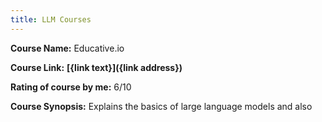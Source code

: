 ```yaml
---
title: LLM Courses
---
```


**Course Name:** Educative.io

**Course Link:** **[{link text}]({link address})**

**Rating of course by me:** 6/10

**Course Synopsis:**
Explains the basics of large language models and also
